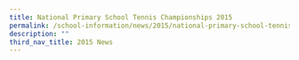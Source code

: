 ```yaml
---
title: National Primary School Tennis Championships 2015
permalink: /school-information/news/2015/national-primary-school-tennis-championships/
description: ""
third_nav_title: 2015 News
---
```

